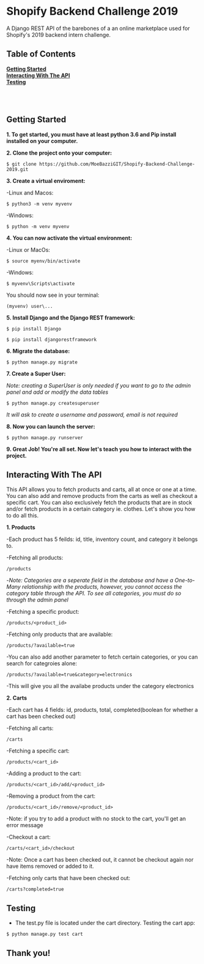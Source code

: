 # Shopify Backend Challenge 2019
A Django REST API of the barebones of a an online marketplace used for Shopify's 2019 backend intern challenge.

## Table of Contents
**[Getting Started](#Getting-Started)** <br>
**[Interacting With The API](#Interacting-With-The-API)** <br>
**[Testing](#Testing)**

<br>
<br>

## Getting Started
**1. To get started, you must have at least python 3.6 and Pip install installed on your computer.**

**2. Clone the project onto your computer:**

```
$ git clone https://github.com/MoeBazziGIT/Shopify-Backend-Challenge-2019.git
```

**3. Create a virtual enviroment:**

  -Linux and Macos:
```
$ python3 -m venv myvenv
```

  -Windows:
```
$ python -m venv myvenv
```

**4. You can now activate the virtual environment:** 

  -Linux or MacOs:
```
$ source myenv/bin/activate
```

  -Windows:
```
$ myvenv\Scripts\activate
```

You should now see in your terminal:
```
(myvenv) user\...
```

**5. Install Django and the Django REST framework:**

```
$ pip install Django
```

```
$ pip install djangorestframework
```

**6. Migrate the database:**
```
$ python manage.py migrate
```

**7. Create a Super User:**

*Note: creating a SuperUser is only needed if you want to go to the admin panel and add or modify the data tables*

```
$ python manage.py createsuperuser
```
   *It will ask to create a username and password, email is not required*

**8. Now you can launch the server:**
```
$ python manage.py runserver
```
**9. Great Job! You're all set. Now let's teach you how to interact with the project.**

## Interacting With The API

This API allows you to fetch products and carts, all at once or one at a time. You can also add and remove products from the carts as well as checkout a specific cart. You can also exclusively fetch the products that are in stock and/or fetch products in a certain category ie. clothes. Let's show you how to do all this.

**1. Products**

-Each product has 5 feilds: id, title, inventory count, and category it belongs to.


-Fetching all products:
```
/products
```

-*Note: Categories are a seperate field in the database and have a One-to-Many relationship with the products, however, you cannot access the category table through the API. To see all categories, you must do so through the admin panel*

-Fetching a specific product:
```
/products/<product_id>
```

-Fetching only products that are available:
```
/products/?available=true
```

-You can also add another parameter to fetch certain categories, or you can search for categroies alone:
```
/products/?available=true&category=electronics
```

-This will give you all the availabe products under the category electronics

**2. Carts**

-Each cart has 4 fields: id, products, total, completed(boolean for whether a cart has been checked out)

-Fetching all carts:

```
/carts
```

-Fetching a specific cart:
```
/products/<cart_id>
```

-Adding a product to the cart:
```
/products/<cart_id>/add/<product_id>

```

-Removing a product from the cart:
```
/products/<cart_id>/remove/<product_id>

```

-Note: if you try to add a product with no stock to the cart, you'll get an error message


-Checkout a cart:

```
/carts/<cart_id>/checkout
```
-Note: Once a cart has been checked out, it cannot be checkout again nor have items removed or added to it. 


-Fetching only carts that have been checked out:
```
/carts?completed=true
```

## Testing

- The test.py file is located under the cart directory. Testing the cart app:

```
$ python manage.py test cart
```

## Thank you!


